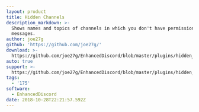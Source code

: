 ```yaml
---
layout: product
title: Hidden Channels
description_markdown: >-
  Shows names and topics of channels in which you don't have permission to read
  messages.
author: joe27g
github: 'https://github.com/joe27g/'
download: >-
  https://github.com/joe27g/EnhancedDiscord/blob/master/plugins/hidden_channels.js
auto: true
support: >-
  https://github.com/joe27g/EnhancedDiscord/blob/master/plugins/hidden_channels.js
tags:
  - '175'
software:
  - EnhancedDiscord
date: 2018-10-28T22:21:57.592Z
---
```


